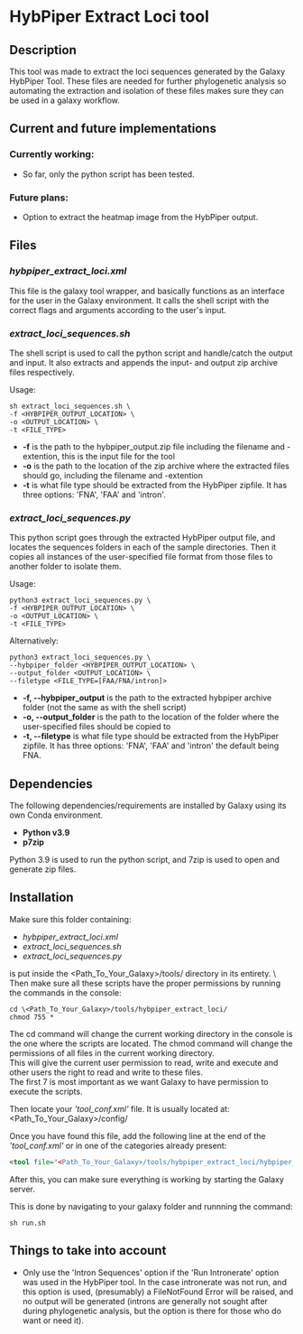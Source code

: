 # HybPiper Extract Loci tool

## Description
This tool was made to extract the loci sequences generated by the Galaxy HybPiper Tool. These files are needed for further phylogenetic analysis so automating the extraction and isolation of these files makes sure they can be used in a galaxy workflow.

## Current and future implementations

### Currently working:

* So far, only the python script has been tested.

### Future plans:
 
* Option to extract the heatmap image from the HybPiper output.

## Files

### *hybpiper_extract_loci.xml*

This file is the galaxy tool wrapper, and basically functions as an interface for the user in the Galaxy environment. It calls the shell script with the correct flags and arguments according to the user's input.

### *extract_loci_sequences.sh*

The shell script is used to call the python script and handle/catch the output and input.
It also extracts and appends the input- and output zip archive files respectively.

Usage:
```console
sh extract_loci_sequences.sh \
-f <HYBPIPER_OUTPUT_LOCATION> \
-o <OUTPUT_LOCATION> \
-t <FILE_TYPE>
```

* **-f** is the path to the hybpiper_output.zip file including the filename and -extention, this is the input file for the tool
* **-o** is the path to the location of the zip archive where the extracted files should go, including the filename and -extention
* **-t** is what file type should be extracted from the HybPiper zipfile. It has three options: 'FNA', 'FAA' and 'intron'.


### *extract_loci_sequences.py*

This python script goes through the extracted HybPiper output file, and locates the sequences folders in each of the sample directories. Then it copies all instances of the user-specified file format from those files to another folder to isolate them.

Usage:
```console
python3 extract_loci_sequences.py \
-f <HYBPIPER_OUTPUT_LOCATION> \
-o <OUTPUT_LOCATION> \
-t <FILE_TYPE>
```

Alternatively:
```console
python3 extract_loci_sequences.py \
--hybpiper_folder <HYBPIPER_OUTPUT_LOCATION> \
--output_folder <OUTPUT_LOCATION> \
--filetype <FILE_TYPE=[FAA/FNA/intron]>
```

* **-f, --hybpiper_output** is the path to the extracted hybpiper archive folder (not the same as with the shell script)
* **-o, --output_folder** is the path to the location of the folder where the user-specified files should be copied to
* **-t, --filetype** is what file type should be extracted from the HybPiper zipfile. It has three options: 'FNA', 'FAA' and 'intron' the default being FNA.

## Dependencies

The following dependencies/requirements are installed by Galaxy using its own Conda environment.
* **Python v3.9**
* **p7zip**

Python 3.9 is used to run the python script, and 7zip is used to open and generate zip files.

## Installation

Make sure this folder containing:

* *hybpiper_extract_loci.xml*
* *extract_loci_sequences.sh*
* *extract_loci_sequences.py*

is put inside the \<Path_To_Your_Galaxy>/tools/ directory in its entirety. \ 
Then make sure all these scripts have the proper permissions by running the commands in the console:

```console
cd \<Path_To_Your_Galaxy>/tools/hybpiper_extract_loci/ 
chmod 755 *
```
The cd command will change the current working directory in the console is the one where the scripts are located.
The chmod command will change the permissions of all files in the current working directory. \
This will give the current user permission to read, write and execute and other users the right to read and write to these files.\
The first 7 is most important as we want Galaxy to have permission to execute the scripts.

Then locate your *'tool_conf.xml'* file. It is usually located at:
\<Path_To_Your_Galaxy>/config/

Once you have found this file, add the following line at the end of the *'tool_conf.xml'* or in one of the categories already present:

```xml
<tool file="<Path_To_Your_Galaxy>/tools/hybpiper_extract_loci/hybpiper_extract_loci.xml" />
```

After this, you can make sure everything is working by starting the Galaxy server.

This is done by navigating to your galaxy folder and runnning the command:
```console
sh run.sh
```

## Things to take into account

* Only use the 'Intron Sequences' option if the 'Run Intronerate' option was used in the HybPiper tool.
In the case intronerate was not run, and this option is used, (presumably) a FileNotFound Error will be raised, and no output will be generated
(introns are generally not sought after during phylogenetic analysis, but the option is there for those who do want or need it).